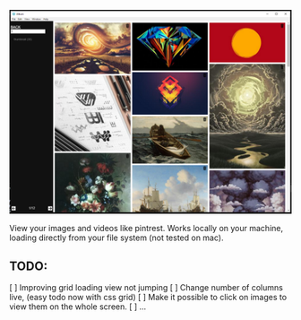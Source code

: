 ![ImageViewer](https://raw.githubusercontent.com/wigsnes/ImageViewer/main/imageViewer.PNG)

View your images and videos like pintrest. Works locally on your machine, loading directly from your file system (not tested on mac).

## TODO:
[ ] Improving grid loading view not jumping
[ ] Change number of columns live, (easy todo now with css grid)
[ ] Make it possible to click on images to view them on the whole screen.
[ ] ...